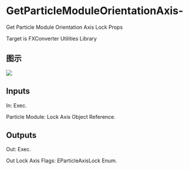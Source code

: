 # GetParticleModuleOrientationAxis-

Get Particle Module Orientation Axis Lock Props

Target is FXConverter Utilities Library

## 图示

![]($-20221218-19024004.png)

## Inputs

In: Exec.

Particle Module: Lock Axis Object Reference.  

## Outputs

Out: Exec.

Out Lock Axis Flags: EParticleAxisLock Enum.

